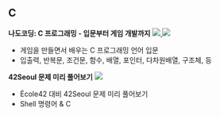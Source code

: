 ## C

<b>나도코딩: C 프로그래밍 - 입문부터 게임 개발까지</b>
<a href="https://github.com/Sweet-Pumpkin/practice-c/tree/main/nadoCoding">
  <img src="https://img.shields.io/badge/CODE-000000?style=flat-square&logo=CodersRank&logoColor=FFFFFF"/>
</a>
<a href="https://www.inflearn.com/course/c-%ED%94%84%EB%A1%9C%EA%B7%B8%EB%9E%98%EB%B0%8D-%EA%B2%8C%EC%9E%84#">
  <img src="https://img.shields.io/badge/Infearn-0076D6?style=flat-square&logo=Internet Explorer&logoColor=FFFFFF"/>
</a>

- 게임을 만들면서 배우는 C 프로그래밍 언어 입문
- 입출력, 반복문, 조건문, 함수, 배열, 포인터, 다차원배열, 구조체, 등

<b>42Seoul 문제 미리 풀어보기</b>
<a href="https://github.com/Sweet-Pumpkin/practice-c/tree/main/practice42">
  <img src="https://img.shields.io/badge/CODE-000000?style=flat-square&logo=CodersRank&logoColor=FFFFFF"/>
</a>

- École42 대비 42Seoul 문제 미리 풀어보기
- Shell 명령어 & C